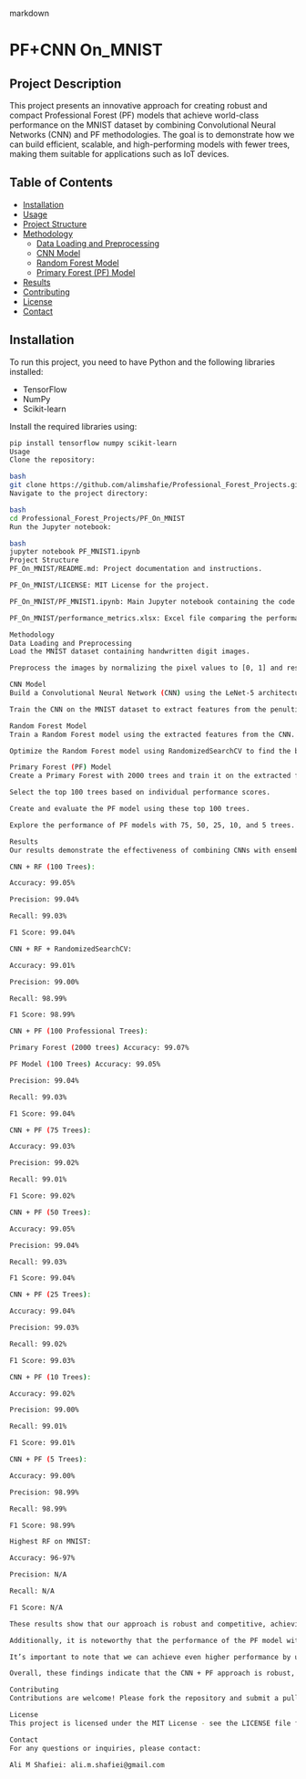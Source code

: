 markdown
# PF+CNN On_MNIST

## Project Description
This project presents an innovative approach for creating robust and compact Professional Forest (PF) models that achieve world-class performance on the MNIST dataset by combining Convolutional Neural Networks (CNN) and PF methodologies. The goal is to demonstrate how we can build efficient, scalable, and high-performing models with fewer trees, making them suitable for applications such as IoT devices.

## Table of Contents
- [Installation](#installation)
- [Usage](#usage)
- [Project Structure](#project-structure)
- [Methodology](#methodology)
  - [Data Loading and Preprocessing](#data-loading-and-preprocessing)
  - [CNN Model](#cnn-model)
  - [Random Forest Model](#random-forest-model)
  - [Primary Forest (PF) Model](#primary-forest-pf-model)
- [Results](#results)
- [Contributing](#contributing)
- [License](#license)
- [Contact](#contact)

## Installation
To run this project, you need to have Python and the following libraries installed:
- TensorFlow
- NumPy
- Scikit-learn

Install the required libraries using:
```bash
pip install tensorflow numpy scikit-learn
Usage
Clone the repository:

bash
git clone https://github.com/alimshafie/Professional_Forest_Projects.git
Navigate to the project directory:

bash
cd Professional_Forest_Projects/PF_On_MNIST
Run the Jupyter notebook:

bash
jupyter notebook PF_MNIST1.ipynb
Project Structure
PF_On_MNIST/README.md: Project documentation and instructions.

PF_On_MNIST/LICENSE: MIT License for the project.

PF_On_MNIST/PF_MNIST1.ipynb: Main Jupyter notebook containing the code and analysis.

PF_On_MNIST/performance_metrics.xlsx: Excel file comparing the performance metrics of different models.

Methodology
Data Loading and Preprocessing
Load the MNIST dataset containing handwritten digit images.

Preprocess the images by normalizing the pixel values to [0, 1] and reshaping them to include a channel dimension.

CNN Model
Build a Convolutional Neural Network (CNN) using the LeNet-5 architecture.

Train the CNN on the MNIST dataset to extract features from the penultimate layer.

Random Forest Model
Train a Random Forest model using the extracted features from the CNN.

Optimize the Random Forest model using RandomizedSearchCV to find the best hyperparameters.

Primary Forest (PF) Model
Create a Primary Forest with 2000 trees and train it on the extracted features.

Select the top 100 trees based on individual performance scores.

Create and evaluate the PF model using these top 100 trees.

Explore the performance of PF models with 75, 50, 25, 10, and 5 trees.

Results
Our results demonstrate the effectiveness of combining CNNs with ensemble methods:

CNN + RF (100 Trees):

Accuracy: 99.05%

Precision: 99.04%

Recall: 99.03%

F1 Score: 99.04%

CNN + RF + RandomizedSearchCV:

Accuracy: 99.01%

Precision: 99.00%

Recall: 98.99%

F1 Score: 98.99%

CNN + PF (100 Professional Trees):

Primary Forest (2000 trees) Accuracy: 99.07%

PF Model (100 Trees) Accuracy: 99.05%

Precision: 99.04%

Recall: 99.03%

F1 Score: 99.04%

CNN + PF (75 Trees):

Accuracy: 99.03%

Precision: 99.02%

Recall: 99.01%

F1 Score: 99.02%

CNN + PF (50 Trees):

Accuracy: 99.05%

Precision: 99.04%

Recall: 99.03%

F1 Score: 99.04%

CNN + PF (25 Trees):

Accuracy: 99.04%

Precision: 99.03%

Recall: 99.02%

F1 Score: 99.03%

CNN + PF (10 Trees):

Accuracy: 99.02%

Precision: 99.00%

Recall: 99.01%

F1 Score: 99.01%

CNN + PF (5 Trees):

Accuracy: 99.00%

Precision: 98.99%

Recall: 98.99%

F1 Score: 98.99%

Highest RF on MNIST:

Accuracy: 96-97%

Precision: N/A

Recall: N/A

F1 Score: N/A

These results show that our approach is robust and competitive, achieving near world-class performance with fewer trees, making it efficient, scalable, and robust.

Additionally, it is noteworthy that the performance of the PF model with only 5 trees is 99%. This is very important as it showcases the powerful capability of the PF methodology to create a very tiny and scalable model, making it ideal for traditional usages such as IoT applications.

It’s important to note that we can achieve even higher performance by utilizing more advanced CNN models. Considering that the Test Accuracy of the LeNet-5 CNN model is 99.03%, we used this accuracy as a basis to feed into our RF and PF models. By employing better CNN architectures, there is potential to further enhance the overall performance of the combined models.

Overall, these findings indicate that the CNN + PF approach is robust, scalable, and competitive, achieving near world-class performance with a significantly reduced number of trees. This makes it an excellent choice for real-world applications where computational efficiency and resource utilization are critical.

Contributing
Contributions are welcome! Please fork the repository and submit a pull request.

License
This project is licensed under the MIT License - see the LICENSE file for details.

Contact
For any questions or inquiries, please contact:

Ali M Shafiei: ali.m.shafiei@gmail.com
